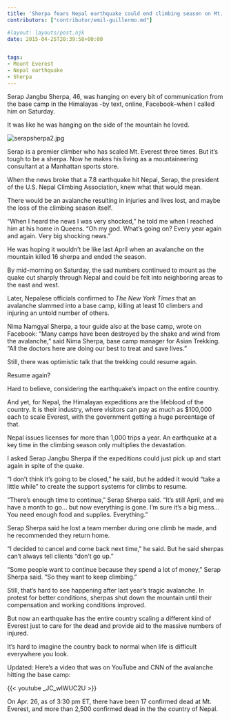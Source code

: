 ```yaml
---
title: 'Sherpa fears Nepal earthquake could end climbing season on Mt. Everest (updated)'
contributors: ["contributor/emil-guillermo.md"]

#layout: layouts/post.njk
date: 2015-04-25T20:39:58+00:00


tags:
- Mount Everest
- Nepal earthquake
- Sherpa
---
```


Serap Jangbu Sherpa, 46, was hanging on every bit of communication from the base
camp in the Himalayas -by text, online, Facebook–when I called him on Saturday.

It was like he was hanging on the side of the mountain he loved.

![serapsherpa2.jpg](/uploads/serapsherpa2.jpg)

Serap is a premier climber who has scaled Mt. Everest three times. But it’s
tough to be a sherpa. Now he makes his living as a mountaineering consultant at
a Manhattan sports store.

 When the news broke that a 7.8 earthquake hit Nepal, Serap, the president of
 the U.S. Nepal Climbing Association, knew what that would mean.

There would be an avalanche resulting in injuries and lives lost, and maybe the
loss of the climbing season itself.

“When I heard the news I was very shocked,” he told me when I reached him at his
home in Queens. “Oh my god. What’s going on? Every year again and again. Very
big shocking news.”

He was hoping it wouldn’t be like last April when an avalanche on the mountain
killed 16 sherpa and ended the season.

By mid-morning on Saturday, the sad numbers continued to mount as the quake cut
sharply through Nepal and could be felt into neighboring areas to the east and
west.

Later, Nepalese officials confirmed to _The New York Times_ that an avalanche
slammed into a base camp, killing at least 10 climbers and injuring an untold
number of others.

Nima Namgyal Sherpa, a tour guide also at the base camp, wrote on Facebook:
“Many camps have been destroyed by the shake and wind from the avalanche,” said
Nima Sherpa, base camp manager for Asian Trekking.  “All the doctors here are
doing our best to treat and save lives.”

Still, there was optimistic talk that the trekking could resume again.

Resume again?

Hard to believe, considering the earthquake’s impact on the entire country.

And yet, for Nepal, the Himalayan expeditions are the lifeblood of the country.
It is their industry, where visitors can pay as much as $100,000 each to scale
Everest, with the government getting a huge percentage of that.

Nepal issues licenses for more than 1,000 trips a year. An earthquake at a key
time in the climbing season only multiplies  the devastation.

I asked Serap Jangbu Sherpa if the expeditions could just pick up and start
again in spite of the quake.

“I don’t think it’s going to be closed,” he said, but he added it would “take a
little while” to  create the support systems for climbs to resume.

“There’s enough time to continue,” Serap Sherpa said. “It’s still April, and we
have a month to go… but now everything is gone. I’m sure it’s a big mess…You
need enough food and supplies. Everything.”

Serap Sherpa said he lost a team member during one climb he made, and he
recommended they return home.

“I decided to cancel and come back next time,” he said. But he said sherpas
can’t always tell clients “don’t go up.”

“Some people want to continue because they spend a lot of money,” Serap Sherpa
said. “So they want to keep climbing.”

Still, that’s hard to see happening after last year’s tragic avalanche. In
protest for better conditions, sherpas shut down the mountain until their
compensation and working conditions improved.

But now an earthquake has the entire country scaling a different kind of Everest
just to care for the dead and provide aid to the massive numbers of injured.

It’s hard to imagine the country back to normal when life is difficult
everywhere you look.

Updated: Here’s a video that was on YouTube and CNN of the avalanche hitting the
base camp:

{{< youtube _JC_wIWUC2U >}}

On Apr. 26, as of 3:30 pm ET, there have been 17 confirmed dead at Mt. Everest,
and more than 2,500 confirmed dead in the the country of Nepal.
